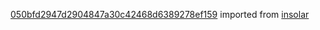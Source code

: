 [050bfd2947d2904847a30c42468d6389278ef159](https://github.com/insolar/insolar/commit/050bfd2947d2904847a30c42468d6389278ef159) imported from [insolar](https://github.com/insolar/insolar)
